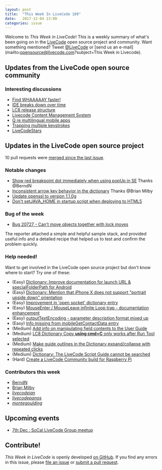 ```yaml
---
layout: post
title:  "This Week In LiveCode 109"
date:   2017-12-04 13:00
categories: issue
---
```


Welcome to *This Week in LiveCode*!  This is a weekly summary of what's been
going on in the [LiveCode](https://livecode.com/) open source project and
community.  Want something mentioned?  Tweet
[@LiveCode](https://twitter.com/LiveCode) or
[send us an e-mail](mailto:opensource@livecode.com?subject=This Week in Livecode).

## Updates from the LiveCode open source community

<!---
### News & blog posts
--->


### Interesting discussions

- [Find WHAAAAAY faster!](https://www.mail-archive.com/use-livecode@lists.runrev.com/msg90958.html)
- [IDE breaks down over time](https://www.mail-archive.com/use-livecode@lists.runrev.com/msg90935.html)
- [LC8 release structure](https://www.mail-archive.com/use-livecode@lists.runrev.com/msg90936.html)
- [Livecode Content Management System](https://www.mail-archive.com/use-livecode@lists.runrev.com/msg90967.html)
- [Q re multilingual mobile apps](https://www.mail-archive.com/use-livecode@lists.runrev.com/msg90978.html)
- [Trapping multiple keystrokes](https://www.mail-archive.com/use-livecode@lists.runrev.com/msg90980.html)
- [LiveCodeStars](https://www.mail-archive.com/use-livecode@lists.runrev.com/msg91015.html)

## Updates in the LiveCode open source project

10 pull requests were [merged since the last issue](https://github.com/search?utf8=✓&q=org%3Alivecode+is%3Apublic+is%3Apr+is%3Amerged+merged%3A2017-11-27..2017-12-03&type=Issues).

<!---
### New LiveCode releases

- [LiveCode 8.1.8 RC-2](https://downloads.livecode.com/livecode/#8_1_8)
--->


### Notable changes

- [Show red breakpoint dot immediately when using popUp in SE](https://github.com/livecode/livecode-ide/pull/1846) Thanks @BerndN
- [Inconsistent arrow key behavior in the dictionary](https://github.com/livecode/livecode-ide/pull/1842) Thanks @Brian Milby
- [Update openssl to version 1.1.0g](https://github.com/livecode/livecode/pull/6168)
- [Don't setJAVA_HOME in startup script when deploying to HTML5](https://github.com/livecode/livecode/pull/6167)


### Bug of the week


- [Bug 20727 - Can't move objects together with lock moves](http://quality.livecode.com/show_bug.cgi?id=20726)

The reporter attached a simple and helpful sample stack, and provided useful info and a detailed recipe that helped us to test and confirm the problem quickly.


### Help needed!

Want to get involved in the LiveCode open source project but don't know where
to start?  Try one of these:

- (Easy) [Dictionary: Improve documentation for launch URL & specialFolderPath for Android](http://quality.livecode.com/show_bug.cgi?id=20722)
- (Easy) [Dictionary: Mention that iPhone X does not support "portrait upside down" orientation](http://quality.livecode.com/show_bug.cgi?id=20640)
- (Easy) [Improvement in 'open socket' dictionary entry](http://quality.livecode.com/show_bug.cgi?id=19597)
- (Easy) [MouseEnter / MouseLeave infinite Loop trap - documentation enhancement](http://quality.livecode.com/show_bug.cgi?id=20529)
- (Easy) [outputTextEncoding - parameter description format mixed up](http://quality.livecode.com/show_bug.cgi?id=19351)
- (Easy) [Info missing from mobileGetContactData entry](http://quality.livecode.com/show_bug.cgi?id=20359)
- (Medium) [Add info on manipulating field contents to the User Guide](http://quality.livecode.com/show_bug.cgi?id=18990)
- (Medium) [LC8 Dictionary Copy **using cmd+C** only works after Run Tool selected](http://quality.livecode.com/show_bug.cgi?id=17819)
- (Medium) [Make guide outlines in the Dictionary expand/collapse with repeated clicks](http://quality.livecode.com/show_bug.cgi?id=18184)
- (Medium) [Dictionary: The LiveCode Script Guide cannot be searched](http://quality.livecode.com/show_bug.cgi?id=15957)
- (Hard) [Create a LiveCode Community build for Raspberry Pi](http://forums.livecode.com/viewtopic.php?f=76&t=27912)

### Contributors this week

- [BerndN](https://github.com/BerndN)
- [Brian Milby](https://github.com/bwmilby)
- *[livecodeian](https://github.com/livecodeian)*
- *[livecodepanos](https://github.com/livecodepanos)*
- *[montegoulding](https://github.com/montegoulding)*

<!---
## Other LiveCode News

This section brings you other interesting news from across the LiveCode universe over the last week. This section may include non OSS projects.

- [Fix various remote debugger issues](https://github.com/livecode/livecode-ide/pull/1832)
--->


## Upcoming events

* [7th Dec : SoCal LiveCode Group meetup](http://forums.livecode.com/viewtopic.php?f=50&t=30227)


## Contribute!

*This Week in LiveCode* is openly developed
[on GitHub](https://github.com/livecode/this-week-in-livecode).
If you find any errors in this issue, please
[file an issue](https://github.com/livecode/this-week-in-livecode/issues) or
[submit a pull request](https://github.com/livecode/this-week-in-livecode/pulls).
